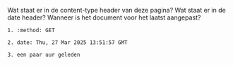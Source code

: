 Wat staat er in de content-type header van deze pagina?
Wat staat er in de date header?
Wanneer is het document voor het laatst aangepast?

    1. :method: GET

    2. date: Thu, 27 Mar 2025 13:51:57 GMT

    3. een paar uur geleden 